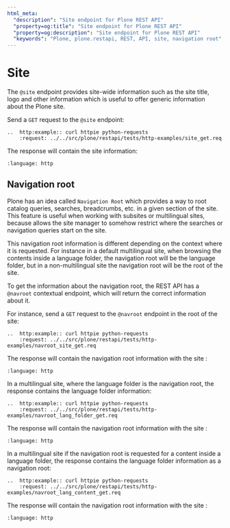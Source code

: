 ```yaml
---
html_meta:
  "description": "Site endpoint for Plone REST API"
  "property=og:title": "Site endpoint for Plone REST API"
  "property=og:description": "Site endpoint for Plone REST API"
  "keywords": "Plone, plone.restapi, REST, API, site, navigation root"
---
```


# Site

The `@site` endpoint provides site-wide information such as the site title, logo and other information which is useful to offer generic information about the Plone site.

Send a `GET` request to the `@site` endpoint:

```{eval-rst}
..  http:example:: curl httpie python-requests
    :request: ../../src/plone/restapi/tests/http-examples/site_get.req
```

The response will contain the site information:

```{literalinclude} ../../src/plone/restapi/tests/http-examples/site_get.resp
:language: http
```

## Navigation root

Plone has an idea called `Navigation Root` which provides a way to root catalog queries, searches, breadcrumbs, etc. in a given section of the site. This feature is useful when working with subsites or multilingual sites, because allows the site manager to somehow restrict where the searches or navigation queries start on the site.

This navigation root information is different depending on the context where it is requested. For instance in a default multilingual site, when browsing the contents inside a language folder, the navigation root will be the language folder, but in a non-multilingual site the navigation root will be the root of the site.

To get the information about the navigation root, the REST API has a `@navroot` contextual endpoint, which will return the correct information about it.

For instance, send a `GET` request to the `@navroot` endpoint in the root of the site:

```{eval-rst}
..  http:example:: curl httpie python-requests
    :request: ../../src/plone/restapi/tests/http-examples/navroot_site_get.req
```

The response will contain the navigation root information with the site :

```{literalinclude} ../../src/plone/restapi/tests/http-examples/navroot_site_get.resp
:language: http
```

In a multilingual site, where the language folder is the navigation root, the response contains the language
folder information:

```{eval-rst}
..  http:example:: curl httpie python-requests
    :request: ../../src/plone/restapi/tests/http-examples/navroot_lang_folder_get.req
```

The response will contain the navigation root information with the site :

```{literalinclude} ../../src/plone/restapi/tests/http-examples/navroot_lang_folder_get.resp
:language: http
```

In a multilingual site if the navigation root is requested for a content inside a language folder, the response contains the language folder information as a navigation root:

```{eval-rst}
..  http:example:: curl httpie python-requests
    :request: ../../src/plone/restapi/tests/http-examples/navroot_lang_content_get.req
```

The response will contain the navigation root information with the site :

```{literalinclude} ../../src/plone/restapi/tests/http-examples/navroot_lang_content_get.resp
:language: http
```

